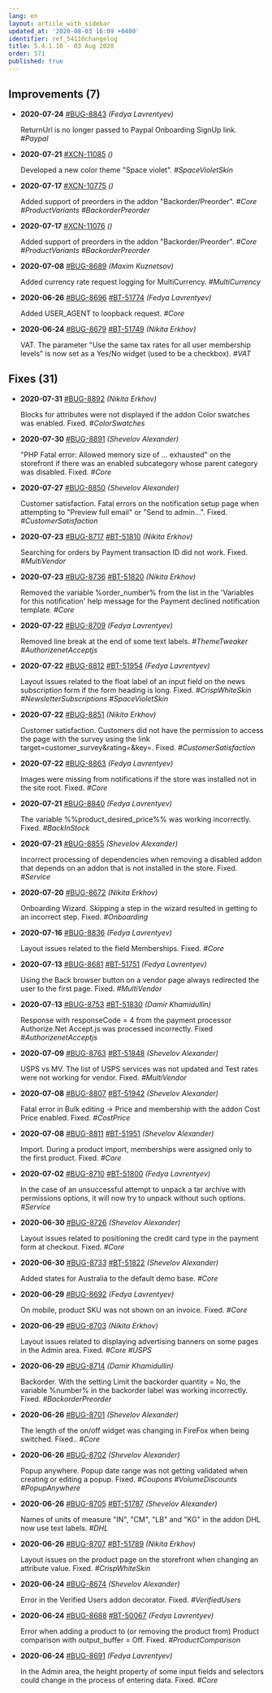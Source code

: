 ```yaml
---
lang: en
layout: article_with_sidebar
updated_at: '2020-08-03 16:09 +0400'
identifier: ref_54110changelog
title: 5.4.1.10 - 03 Aug 2020
order: 571
published: true
---
```

## Improvements (7)
* **2020-07-24** [#BUG-8843](https://xcn.myjetbrains.com/youtrack/issue/BUG-8843) _(Fedya Lavrentyev)_

  ReturnUrl is no longer passed to Paypal Onboarding SignUp link. _#Paypal_

* **2020-07-21** [#XCN-11085](https://xcn.myjetbrains.com/youtrack/issue/XCN-11085) _()_

  Developed a new color theme "Space violet". _#SpaceVioletSkin_

* **2020-07-17** [#XCN-10775](https://xcn.myjetbrains.com/youtrack/issue/XCN-10775) _()_

  Added support of preorders in the addon "Backorder/Preorder". _#Core #ProductVariants #BackorderPreorder_

* **2020-07-17** [#XCN-11076](https://xcn.myjetbrains.com/youtrack/issue/XCN-11076) _()_

  Added support of preorders in the addon "Backorder/Preorder". _#Core #ProductVariants #BackorderPreorder_

* **2020-07-08** [#BUG-8689](https://xcn.myjetbrains.com/youtrack/issue/BUG-8689) _(Maxim Kuznetsov)_

  Added currency rate request logging for MultiCurrency. _#MultiCurrency_

* **2020-06-26** [#BUG-8696](https://xcn.myjetbrains.com/youtrack/issue/BUG-8696) [#BT-51774](https://bt.x-cart.com/view.php?id=51774) _(Fedya Lavrentyev)_

  Added USER_AGENT to loopback request. _#Core_

* **2020-06-24** [#BUG-8679](https://xcn.myjetbrains.com/youtrack/issue/BUG-8679) [#BT-51749](https://bt.x-cart.com/view.php?id=51749) _(Nikita Erkhov)_

  VAT. The parameter "Use the same tax rates for all user membership levels" is now set as a Yes/No widget (used to be a checkbox). _#VAT_


## Fixes (31)
* **2020-07-31** [#BUG-8892](https://xcn.myjetbrains.com/youtrack/issue/BUG-8892) _(Nikita Erkhov)_

  Blocks for attributes were not displayed if the addon Color swatches was enabled. Fixed. _#ColorSwatches_

* **2020-07-30** [#BUG-8891](https://xcn.myjetbrains.com/youtrack/issue/BUG-8891) _(Shevelov Alexander)_

  "PHP Fatal error: Allowed memory size of ... exhausted" on the storefront if there was an enabled subcategory whose parent category was disabled. Fixed. _#Core_

* **2020-07-27** [#BUG-8850](https://xcn.myjetbrains.com/youtrack/issue/BUG-8850) _(Shevelov Alexander)_

  Customer satisfaction. Fatal errors on the notification setup page when attempting to "Preview full email" or "Send to admin...". Fixed. _#CustomerSatisfaction_

* **2020-07-23** [#BUG-8717](https://xcn.myjetbrains.com/youtrack/issue/BUG-8717) [#BT-51810](https://bt.x-cart.com/view.php?id=51810) _(Nikita Erkhov)_

  Searching for orders by Payment transaction ID did not work. Fixed. _#MultiVendor_

* **2020-07-23** [#BUG-8736](https://xcn.myjetbrains.com/youtrack/issue/BUG-8736) [#BT-51820](https://bt.x-cart.com/view.php?id=51820) _(Nikita Erkhov)_

  Removed the variable %order_number% from the list in the 'Variables for this notification' help message for the Payment declined notification template. _#Core_

* **2020-07-22** [#BUG-8709](https://xcn.myjetbrains.com/youtrack/issue/BUG-8709) _(Fedya Lavrentyev)_

  Removed line break at the end of some text labels. _#ThemeTweaker #AuthorizenetAcceptjs_

* **2020-07-22** [#BUG-8812](https://xcn.myjetbrains.com/youtrack/issue/BUG-8812) [#BT-51954](https://bt.x-cart.com/view.php?id=51954) _(Fedya Lavrentyev)_

  Layout issues related to the float label of an input field on the news subscription form if the form heading is long. Fixed. _#CrispWhiteSkin #NewsletterSubscriptions #SpaceVioletSkin_

* **2020-07-22** [#BUG-8851](https://xcn.myjetbrains.com/youtrack/issue/BUG-8851) _(Nikita Erkhov)_

  Customer satisfaction. Customers did not have the permission to access the page with the survey using the link target=customer_survey&rating=<N>&key=<key>. Fixed. _#CustomerSatisfaction_

* **2020-07-22** [#BUG-8863](https://xcn.myjetbrains.com/youtrack/issue/BUG-8863) _(Fedya Lavrentyev)_

  Images were missing from notifications if the store was installed not in the site root. Fixed. _#Core_

* **2020-07-21** [#BUG-8840](https://xcn.myjetbrains.com/youtrack/issue/BUG-8840) _(Fedya Lavrentyev)_

  The variable %%product_desired_price%% was working incorrectly. Fixed. _#BackInStock_

* **2020-07-21** [#BUG-8855](https://xcn.myjetbrains.com/youtrack/issue/BUG-8855) _(Shevelov Alexander)_

  Incorrect processing of dependencies when removing a disabled addon that depends on an addon that is not installed in the store. Fixed. _#Service_

* **2020-07-20** [#BUG-8672](https://xcn.myjetbrains.com/youtrack/issue/BUG-8672) _(Nikita Erkhov)_

  Onboarding Wizard. Skipping a step in the wizard resulted in getting to an incorrect step. Fixed. _#Onboarding_

* **2020-07-16** [#BUG-8836](https://xcn.myjetbrains.com/youtrack/issue/BUG-8836) _(Fedya Lavrentyev)_

  Layout issues related to the field Memberships. Fixed. _#Core_

* **2020-07-13** [#BUG-8681](https://xcn.myjetbrains.com/youtrack/issue/BUG-8681) [#BT-51751](https://bt.x-cart.com/view.php?id=51751) _(Fedya Lavrentyev)_

  Using the Back browser button on a vendor page always redirected the user to the first page. Fixed. _#MultiVendor_

* **2020-07-13** [#BUG-8753](https://xcn.myjetbrains.com/youtrack/issue/BUG-8753) [#BT-51830](https://bt.x-cart.com/view.php?id=51830) _(Damir Khamidullin)_

  Response with responseCode = 4 from the payment processor Authorize.Net Accept.js was processed incorrectly. Fixed _#AuthorizenetAcceptjs_

* **2020-07-09** [#BUG-8763](https://xcn.myjetbrains.com/youtrack/issue/BUG-8763) [#BT-51848](https://bt.x-cart.com/view.php?id=51848) _(Shevelov Alexander)_

  USPS vs MV. The list of USPS services was not updated and Test rates were not working for vendor. Fixed. _#MultiVendor_

* **2020-07-08** [#BUG-8807](https://xcn.myjetbrains.com/youtrack/issue/BUG-8807) [#BT-51942](https://bt.x-cart.com/view.php?id=51942) _(Shevelov Alexander)_

  Fatal error in Bulk editing -> Price and membership with the addon Cost Price enabled. Fixed. _#CostPrice_

* **2020-07-08** [#BUG-8811](https://xcn.myjetbrains.com/youtrack/issue/BUG-8811) [#BT-51951](https://bt.x-cart.com/view.php?id=51951) _(Shevelov Alexander)_

  Import. During a product import, memberships were assigned only to the first product. Fixed. _#Core_

* **2020-07-02** [#BUG-8710](https://xcn.myjetbrains.com/youtrack/issue/BUG-8710) [#BT-51800](https://bt.x-cart.com/view.php?id=51800) _(Fedya Lavrentyev)_

  In the case of an unsuccessful attempt to unpack a tar archive with permissions options, it will now try to unpack without such options. _#Service_

* **2020-06-30** [#BUG-8726](https://xcn.myjetbrains.com/youtrack/issue/BUG-8726) _(Shevelov Alexander)_

  Layout issues related to positioning the credit card type in the payment form at checkout. Fixed. _#Core_

* **2020-06-30** [#BUG-8733](https://xcn.myjetbrains.com/youtrack/issue/BUG-8733) [#BT-51822](https://bt.x-cart.com/view.php?id=51822) _(Shevelov Alexander)_

  Added states for Australia to the default demo base. _#Core_

* **2020-06-29** [#BUG-8692](https://xcn.myjetbrains.com/youtrack/issue/BUG-8692) _(Fedya Lavrentyev)_

  On mobile, product SKU was not shown on an invoice. Fixed. _#Core_

* **2020-06-29** [#BUG-8703](https://xcn.myjetbrains.com/youtrack/issue/BUG-8703) _(Nikita Erkhov)_

  Layout issues related to displaying advertising banners on some pages in the Admin area. Fixed. _#Core #USPS_

* **2020-06-29** [#BUG-8714](https://xcn.myjetbrains.com/youtrack/issue/BUG-8714) _(Damir Khamidullin)_

  Backorder. With the setting Limit the backorder quantity = No, the variable %number% in the backorder label was working incorrectly. Fixed. _#BackorderPreorder_

* **2020-06-26** [#BUG-8701](https://xcn.myjetbrains.com/youtrack/issue/BUG-8701) _(Shevelov Alexander)_

  The length of the on/off widget was changing in FireFox when being switched. Fixed.. _#Core_

* **2020-06-26** [#BUG-8702](https://xcn.myjetbrains.com/youtrack/issue/BUG-8702) _(Shevelov Alexander)_

  Popup anywhere. Popup date range was not getting validated when creating or editing a popup. Fixed. _#Coupons #VolumeDiscounts #PopupAnywhere_

* **2020-06-26** [#BUG-8705](https://xcn.myjetbrains.com/youtrack/issue/BUG-8705) [#BT-51787](https://bt.x-cart.com/view.php?id=51787) _(Shevelov Alexander)_

  Names of units of measure "IN", "CM", "LB" and "KG" in the addon DHL now use text labels. _#DHL_

* **2020-06-26** [#BUG-8707](https://xcn.myjetbrains.com/youtrack/issue/BUG-8707) [#BT-51789](https://bt.x-cart.com/view.php?id=51789) _(Nikita Erkhov)_

  Layout issues on the product page on the storefront when changing an attribute value. Fixed. _#CrispWhiteSkin_

* **2020-06-24** [#BUG-8674](https://xcn.myjetbrains.com/youtrack/issue/BUG-8674) _(Shevelov Alexander)_

  Error in the Verified Users addon decorator. Fixed. _#VerifiedUsers_

* **2020-06-24** [#BUG-8688](https://xcn.myjetbrains.com/youtrack/issue/BUG-8688) [#BT-50067](https://bt.x-cart.com/view.php?id=50067) _(Fedya Lavrentyev)_

  Error when adding a product to (or removing the product from) Product comparison with output_buffer = Off. Fixed. _#ProductComparison_

* **2020-06-24** [#BUG-8691](https://xcn.myjetbrains.com/youtrack/issue/BUG-8691) _(Fedya Lavrentyev)_

  In the Admin area, the height property of some input fields and selectors could change in the process of entering data. Fixed. _#Core_
